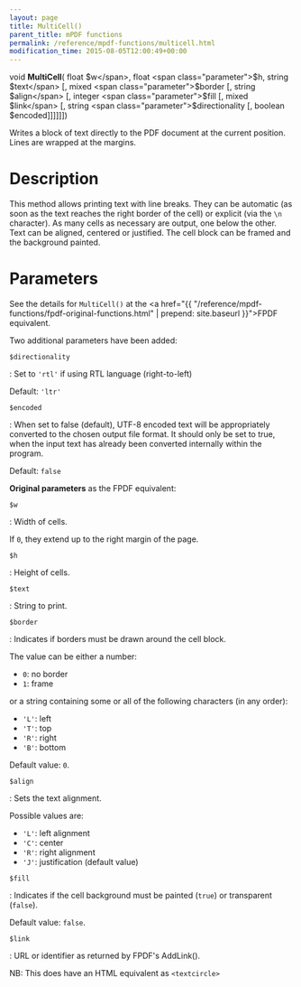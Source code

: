 ```yaml
---
layout: page
title: MultiCell()
parent_title: mPDF functions
permalink: /reference/mpdf-functions/multicell.html
modification_time: 2015-08-05T12:00:49+00:00
---
```


void **MultiCell**(
float <span class="parameter">$w</span>, 
float <span class="parameter">$h</span>, 
string <span class="parameter">$text</span> 
[, mixed <span class="parameter">$border</span> 
[, string <span class="parameter">$align</span> 
[, integer <span class="parameter">$fill</span> 
[, mixed <span class="parameter">$link</span> 
[, string <span class="parameter">$directionality</span> 
[, boolean <span class="parameter">$encoded</span>]]]]]])

Writes a block of text directly to the PDF document at the current position. Lines are wrapped at the margins.

# Description

This method allows printing text with line breaks. They can be automatic (as soon as the text reaches the 
right border of the cell) or explicit (via the `\n` character). As many cells as necessary are output, one 
below the other. Text can be aligned, centered or justified. The cell block can be framed and the background painted.


# Parameters

See the details for `MultiCell()` at the <a href="{{ "/reference/mpdf-functions/fpdf-original-functions.html" | prepend: site.baseurl }}">FPDF</a> equivalent. 

Two additional parameters have been added:

`$directionality`

: Set to `'rtl'` if using RTL language (right-to-left)

  Default: `'ltr'`

`$encoded`

: When set to false (default), UTF-8 encoded text will be appropriately converted to the chosen output 
  file format. It should only be set to true, when the input text has already been converted internally 
  within the program.

  Default: `false`
  

   
   

**Original parameters** as the FPDF equivalent:

`$w`

: Width of cells. 

  If `0`, they extend up to the right margin of the page.

`$h`

: Height of cells.

`$text`

: String to print.

`$border`

: Indicates if borders must be drawn around the cell block. 

  The value can be either a number:
  * `0`: no border
  * `1`: frame
  
  or a string containing some or all of the following characters (in any order):
  * `'L'`: left
  * `'T'`: top
  * `'R'`: right
  * `'B'`: bottom
  
  Default value: `0`.

`$align`

: Sets the text alignment. 

  Possible values are:
  * `'L'`: left alignment
  * `'C'`: center
  * `'R'`: right alignment
  * `'J'`: justification (default value)

`$fill`

: Indicates if the cell background must be painted (`true`) or transparent (`false`). 

  Default value: `false`.
  
`$link`

: URL or identifier as returned by FPDF's AddLink().

  
NB: This does have an HTML equivalent as `<textcircle>`

